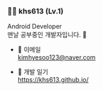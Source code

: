 ### 🙋‍♀️ khs613 (Lv.1)
Android Developer  
맨날 공부중인 개발자입니다. 🐶

- 📮 이메일  
kimhyesoo123@naver.com  

- 🎨 개발 일기  
https://khs613.github.io/  
